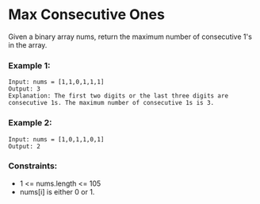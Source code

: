 # Max Consecutive Ones

Given a binary array nums, return the maximum number of consecutive 1's in the array.


### Example 1:
```
Input: nums = [1,1,0,1,1,1]
Output: 3
Explanation: The first two digits or the last three digits are consecutive 1s. The maximum number of consecutive 1s is 3.
```

### Example 2:
```
Input: nums = [1,0,1,1,0,1]
Output: 2
```

### Constraints:

* 1 <= nums.length <= 105
* nums[i] is either 0 or 1.